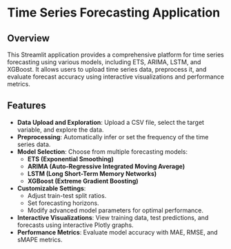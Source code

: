 # Time Series Forecasting Application

## Overview
This Streamlit application provides a comprehensive platform for time series forecasting using various models, including ETS, ARIMA, LSTM, and XGBoost. It allows users to upload time series data, preprocess it, and evaluate forecast accuracy using interactive visualizations and performance metrics.

## Features
- **Data Upload and Exploration**: Upload a CSV file, select the target variable, and explore the data.
- **Preprocessing**: Automatically infer or set the frequency of the time series data.
- **Model Selection**: Choose from multiple forecasting models:
  - **ETS (Exponential Smoothing)**
  - **ARIMA (Auto-Regressive Integrated Moving Average)**
  - **LSTM (Long Short-Term Memory Networks)**
  - **XGBoost (Extreme Gradient Boosting)**
- **Customizable Settings**:
  - Adjust train-test split ratios.
  - Set forecasting horizons.
  - Modify advanced model parameters for optimal performance.
- **Interactive Visualizations**: View training data, test predictions, and forecasts using interactive Plotly graphs.
- **Performance Metrics**: Evaluate model accuracy with MAE, RMSE, and sMAPE metrics.
